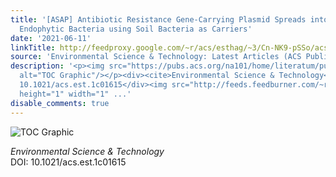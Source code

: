 ```yaml
---
title: '[ASAP] Antibiotic Resistance Gene-Carrying Plasmid Spreads into the Plant
  Endophytic Bacteria using Soil Bacteria as Carriers'
date: '2021-06-11'
linkTitle: http://feedproxy.google.com/~r/acs/esthag/~3/Cn-NK9-pSSo/acs.est.1c01615
source: 'Environmental Science & Technology: Latest Articles (ACS Publications)'
description: '<p><img src="https://pubs.acs.org/na101/home/literatum/publisher/achs/journals/content/esthag/0/esthag.ahead-of-print/acs.est.1c01615/20210611/images/medium/es1c01615_0007.gif"
  alt="TOC Graphic"/></p><div><cite>Environmental Science & Technology</cite></div><div>DOI:
  10.1021/acs.est.1c01615</div><img src="http://feeds.feedburner.com/~r/acs/esthag/~4/Cn-NK9-pSSo"
  height="1" width="1" ...'
disable_comments: true
---
```

<p><img src="https://pubs.acs.org/na101/home/literatum/publisher/achs/journals/content/esthag/0/esthag.ahead-of-print/acs.est.1c01615/20210611/images/medium/es1c01615_0007.gif" alt="TOC Graphic"/></p><div><cite>Environmental Science & Technology</cite></div><div>DOI: 10.1021/acs.est.1c01615</div><img src="http://feeds.feedburner.com/~r/acs/esthag/~4/Cn-NK9-pSSo" height="1" width="1" ...